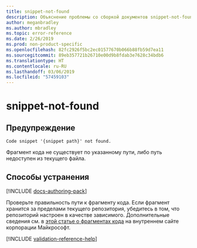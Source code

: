 ```yaml
---
title: snippet-not-found
description: Объяснение проблемы со сборкой документов snippet-not-found и способа ее устранения
author: meganbradley
ms.author: mbradley
ms.topic: error-reference
ms.date: 2/26/2019
ms.prod: non-product-specific
ms.openlocfilehash: 82fc2926f5bc2ec01577670b066b88fb59d7ea11
ms.sourcegitcommit: 89eb357721b26710e00d9b8fdab3e7628c34bdb6
ms.translationtype: HT
ms.contentlocale: ru-RU
ms.lasthandoff: 03/06/2019
ms.locfileid: "57459103"
---
```

# <a name="snippet-not-found"></a>snippet-not-found

## <a name="warning"></a>Предупреждение

`Code snippet '{snippet path}' not found.`

Фрагмент кода не существует по указанному пути, либо путь недоступен из текущего файла.

## <a name="resolution"></a>Способы устранения

[!INCLUDE [docs-authoring-pack](includes/docs-authoring-pack.md)]

Проверьте правильность пути к фрагменту кода. Если фрагмент хранится за пределами текущего репозитория, убедитесь в том, что репозиторий настроен в качестве зависимого. Дополнительные сведения см. в [этой статье о фрагментах кода](https://review.docs.microsoft.com/en-us/help/contribute/code-in-docs?branch=master) на внутреннем сайте корпорации Майкрософт.

<!--make sure to add this file to your includes folder and verify the path-->
[!INCLUDE [validation-reference-help](includes/validation-reference-help.md)]
